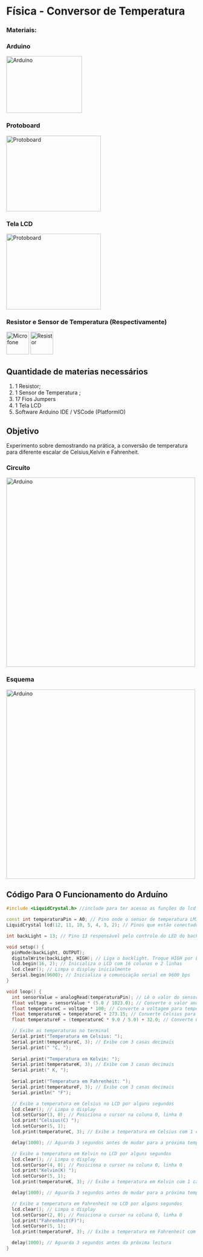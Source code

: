 # Física - Conversor de Temperatura 

### Materiais:

### Arduino

<img src="Captura de tela 2024-07-10 111317.png" alt = "Arduino" width="200" height="150">

### Protoboard

<img src="Captura de tela 2024-07-10 111312.png" alt="Protoboard" width="250" height="200">

### Tela LCD

<img src="Captura de tela 2024-07-10 211054.png" alt="Protoboard" width="250" height="200">

### Resistor e Sensor de Temperatura (Respectivamente)

<img src="Captura de tela 2024-07-10 111327.png" alt="Microfone" width="60" height="60">
<img src="Captura de tela 2024-07-10 211140.png" alt="Resistor" width="60" height="60">


## Quantidade de materias necessários
1. 1 Resistor;
2. 1 Sensor de Temperatura ;
3. 17 Fios Jumpers
4. 1 Tela LCD   
5. Software Arduino IDE / VSCode (PlatformIO)

## Objetivo

Experimento sobre demostrando na prática, a conversão de temperatura para diferente escalar de Celsius,Kelvin e Fahrenheit.


### Circuíto 


<img src="conversor de temperatua com tela.png" alt="Arduino" width="500" height="">

### Esquema

<img src="Captura de tela 2024-07-10 212601.png" alt="Arduino" width="500" height="">


## Código Para O Funcionamento do Arduíno 
```c++
#include <LiquidCrystal.h> //include para ter acesso as funções do lcd

const int temperaturaPin = A0; // Pino onde o sensor de temperatura LM35 está conectado
LiquidCrystal lcd(12, 11, 10, 5, 4, 3, 2); // Pinos que estão conectado no lcd

int backLight = 13; // Pino 13 responsável pelo controle do LED do backlight (luz de fundo)

void setup() {
  pinMode(backLight, OUTPUT);
  digitalWrite(backLight, HIGH); // Liga o backlight. Troque HIGH por LOW para desligar.
  lcd.begin(16, 2); // Inicializa o LCD com 16 colunas e 2 linhas
  lcd.clear(); // Limpa o display inicialmente
  Serial.begin(9600); // Inicializa a comunicação serial em 9600 bps
}

void loop() {
  int sensorValue = analogRead(temperaturaPin); // Lê o valor do sensor de temperatura 
  float voltage = sensorValue * (5.0 / 1023.0); // Converte o valor analógico para voltagem
  float temperatureC = voltage * 100; // Converte a voltagem para temperatura em Celsius
  float temperatureK = temperatureC + 273.15; // Converte Celsius para Kelvin
  float temperatureF = (temperatureC * 9.0 / 5.0) + 32.0; // Converte Celsius para Fahrenheit

  // Exibe as temperaturas no terminal
  Serial.print("Temperatura em Celsius: ");
  Serial.print(temperatureC, 3); // Exibe com 3 casas decimais
  Serial.print(" °C, ");
  
  Serial.print("Temperatura em Kelvin: ");
  Serial.print(temperatureK, 3); // Exibe com 3 casas decimais
  Serial.print(" K, ");
  
  Serial.print("Temperatura em Fahrenheit: ");
  Serial.print(temperatureF, 3); // Exibe com 3 casas decimais
  Serial.println(" °F");

  // Exibe a temperatura em Celsius no LCD por alguns segundos
  lcd.clear(); // Limpa o display
  lcd.setCursor(3, 0); // Posiciona o cursor na coluna 0, linha 0
  lcd.print("Celsius(C) ");
  lcd.setCursor(5, 1);
  lcd.print(temperatureC, 3); // Exibe a temperatura em Celsius com 1 casa decimal

  delay(1000); // Aguarda 3 segundos antes de mudar para a próxima temperatura

  // Exibe a temperatura em Kelvin no LCD por alguns segundos
  lcd.clear(); // Limpa o display
  lcd.setCursor(4, 0); // Posiciona o cursor na coluna 0, linha 0
  lcd.print("Kelvin(K) ");
  lcd.setCursor(5, 1);
  lcd.print(temperatureK, 3); // Exibe a temperatura em Kelvin com 1 casa decimal

  delay(1000); // Aguarda 3 segundos antes de mudar para a próxima temperatura

  // Exibe a temperatura em Fahrenheit no LCD por alguns segundos
  lcd.clear(); // Limpa o display
  lcd.setCursor(2, 0); // Posiciona o cursor na coluna 0, linha 0
  lcd.print("Fahrenheit(F)");
  lcd.setCursor(5, 1);
  lcd.print(temperatureF, 3); // Exibe a temperatura em Fahrenheit com 1 casa decimal

  delay(1000); // Aguarda 3 segundos antes da próxima leitura
}

```

